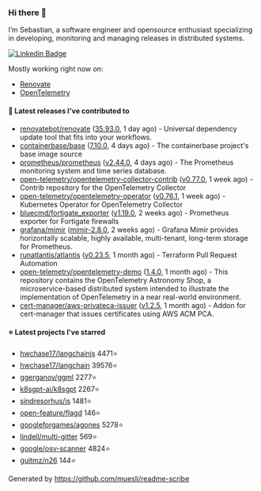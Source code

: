 ### Hi there 👋

I’m Sebastian, a software engineer and opensource enthusiast specializing in developing, monitoring and managing releases in distributed systems.

[![Linkedin Badge](https://img.shields.io/badge/-LinkedIn-blue?style=flat&logo=Linkedin&logoColor=white&link=https://www.linkedin.com/in/sebastian-poxhofer/)](https://www.linkedin.com/in/sebastian-poxhofer/)

Mostly working right now on:
- [Renovate](https://github.com/renovatebot/renovate)
- [OpenTelemetry](https://github.com/open-telemetry)



#### 🚀 Latest releases I've contributed to

- [renovatebot/renovate](https://github.com/renovatebot/renovate) ([35.93.0](https://github.com/renovatebot/renovate/releases/tag/35.93.0), 1 day ago) - Universal dependency update tool that fits into your workflows.
- [containerbase/base](https://github.com/containerbase/base) ([7.10.0](https://github.com/containerbase/base/releases/tag/7.10.0), 4 days ago) - The containerbase project&#39;s base image source
- [prometheus/prometheus](https://github.com/prometheus/prometheus) ([v2.44.0](https://github.com/prometheus/prometheus/releases/tag/v2.44.0), 4 days ago) - The Prometheus monitoring system and time series database.
- [open-telemetry/opentelemetry-collector-contrib](https://github.com/open-telemetry/opentelemetry-collector-contrib) ([v0.77.0](https://github.com/open-telemetry/opentelemetry-collector-contrib/releases/tag/v0.77.0), 1 week ago) - Contrib repository for the OpenTelemetry Collector
- [open-telemetry/opentelemetry-operator](https://github.com/open-telemetry/opentelemetry-operator) ([v0.76.1](https://github.com/open-telemetry/opentelemetry-operator/releases/tag/v0.76.1), 1 week ago) - Kubernetes Operator for OpenTelemetry Collector
- [bluecmd/fortigate_exporter](https://github.com/bluecmd/fortigate_exporter) ([v1.19.0](https://github.com/bluecmd/fortigate_exporter/releases/tag/v1.19.0), 2 weeks ago) - Prometheus exporter for Fortigate firewalls
- [grafana/mimir](https://github.com/grafana/mimir) ([mimir-2.8.0](https://github.com/grafana/mimir/releases/tag/mimir-2.8.0), 2 weeks ago) - Grafana Mimir provides horizontally scalable, highly available, multi-tenant, long-term storage for Prometheus.
- [runatlantis/atlantis](https://github.com/runatlantis/atlantis) ([v0.23.5](https://github.com/runatlantis/atlantis/releases/tag/v0.23.5), 1 month ago) - Terraform Pull Request Automation
- [open-telemetry/opentelemetry-demo](https://github.com/open-telemetry/opentelemetry-demo) ([1.4.0](https://github.com/open-telemetry/opentelemetry-demo/releases/tag/1.4.0), 1 month ago) - This repository contains the OpenTelemetry Astronomy Shop, a microservice-based distributed system intended to illustrate the implementation of OpenTelemetry in a near real-world environment.
- [cert-manager/aws-privateca-issuer](https://github.com/cert-manager/aws-privateca-issuer) ([v1.2.5](https://github.com/cert-manager/aws-privateca-issuer/releases/tag/v1.2.5), 1 month ago) - Addon for cert-manager that issues certificates using AWS ACM PCA.

#### ⭐ Latest projects I've starred

- [hwchase17/langchainjs](https://github.com/hwchase17/langchainjs) 4471⭐
- [hwchase17/langchain](https://github.com/hwchase17/langchain) 39576⭐
- [ggerganov/ggml](https://github.com/ggerganov/ggml) 2277⭐
- [k8sgpt-ai/k8sgpt](https://github.com/k8sgpt-ai/k8sgpt) 2267⭐
- [sindresorhus/is](https://github.com/sindresorhus/is) 1481⭐
- [open-feature/flagd](https://github.com/open-feature/flagd) 146⭐
- [googleforgames/agones](https://github.com/googleforgames/agones) 5278⭐
- [lindell/multi-gitter](https://github.com/lindell/multi-gitter) 569⭐
- [google/osv-scanner](https://github.com/google/osv-scanner) 4824⭐
- [guitmz/n26](https://github.com/guitmz/n26) 144⭐



Generated by https://github.com/muesli/readme-scribe
